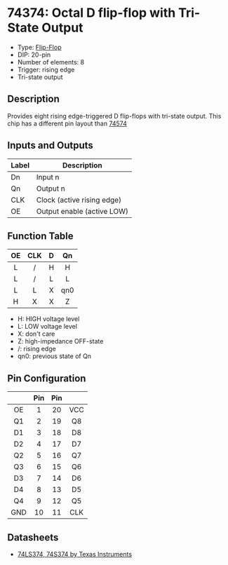 # 74374: Octal D flip-flop with Tri-State Output

- Type: [Flip-Flop](flip_flops.md)
- DIP: 20-pin
- Number of elements: 8
- Trigger: rising edge
- Tri-state output

## Description

Provides eight rising edge-triggered D flip-flops with tri-state output. This chip has a
different pin layout than [74574](74574.md)

## Inputs and Outputs

| Label | Description                |
|:----- | -------------------------- |
| Dn    | Input n                    |
| Qn    | Output n                   |
| CLK   | Clock (active rising edge) |
| OE    | Output enable (active LOW) |

## Function Table

| OE  | CLK | D   | Qn  |
|:---:|:---:|:---:|:---:|
| L   | /   | H   | H   |
| L   | /   | L   | L   |
| L   | L   | X   | qn0 |
| H   | X   | X   | Z   |

- H: HIGH voltage level
- L: LOW voltage level
- X: don't care
- Z: high-impedance OFF-state
- /: rising edge
- qn0: previous state of Qn

## Pin Configuration

|     | Pin | Pin |     |
|:---:|:---:|:---:|:---:|
| OE  |   1 |  20 | VCC |
| Q1  |   2 |  19 | Q8  |
| D1  |   3 |  18 | D8  |
| D2  |   4 |  17 | D7  |
| Q2  |   5 |  16 | Q7  |
| Q3  |   6 |  15 | Q6  |
| D3  |   7 |  14 | D6  |
| D4  |   8 |  13 | D5  |
| Q4  |   9 |  12 | Q5  |
| GND |  10 |  11 | CLK |

## Datasheets

- [74LS374, 74S374 by Texas Instruments](http://www.farnell.com/datasheets/1965578.pdf)
